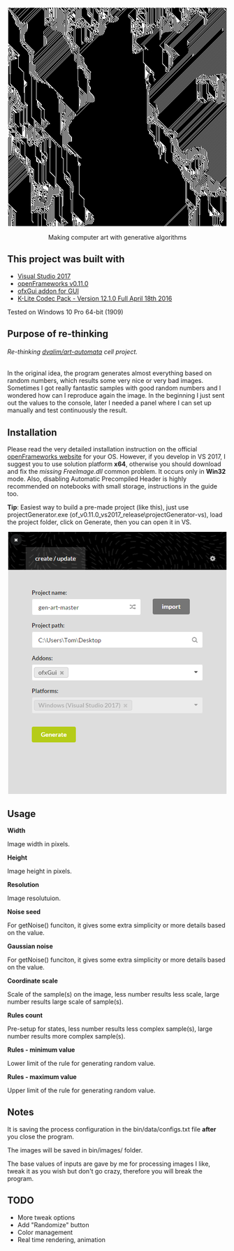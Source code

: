 <p align="center"><img src="https://raw.githubusercontent.com/gyetvaitamas/gen-art/master/bin/images/add875d4.jpg"></p>
<p align="center">Making computer art with generative algorithms</p>

## This project was built with
- [Visual Studio 2017](https://www.visualstudio.com/thank-you-downloading-visual-studio/?sku=Community&rel=15)
- [openFrameworks v0.11.0](https://openframeworks.cc/versions/v0.11.0/of_v0.11.0_vs2017_release.zip)
- [ofxGui addon for GUI](https://openframeworks.cc/documentation/ofxGui/)
- [K-Lite Codec Pack - Version 12.1.0 Full April 18th 2016](http://filehippo.com/download_klite_codec_pack/67445/)

Tested on Windows 10 Pro 64-bit (1909)

## Purpose of re-thinking
###### Re-thinking [dvalim/art-automata](https://github.com/dvalim/art-automata) _cell_ project.
In the original idea, the program generates almost everything based on random numbers, which results some very nice or very bad images. Sometimes I got really fantastic samples with good random numbers and I wondered how can I reproduce again the image. In the beginning I just sent out the values to the console, later I needed a panel where I can set up manually and test continuously the result.

## Installation
Please read the very detailed installation instruction on the official [openFrameworks website](https://openframeworks.cc/download/) for your OS. However, if you develop in VS 2017, I suggest you to use solution platform __x64__, otherwise you should download and fix the _missing FreeImage.dll_ common problem. It occurs only in __Win32__ mode. Also, disabling Automatic Precompiled Header is highly recommended on notebooks with small storage, instructions in the guide too.

__Tip__: Easiest way to build a pre-made project (like this), just use projectGenerator.exe (of_v0.11.0_vs2017_release\projectGenerator-vs), load the project folder, click on Generate, then you can open it in VS.

<p align="center"><img src="https://raw.githubusercontent.com/gyetvaitamas/gen-art/master/projectGenerator.png"></p>

## Usage
__Width__

Image width in pixels.


__Height__

Image height in pixels.


__Resolution__

Image resolutuion.


__Noise seed__

For getNoise() funciton, it gives some extra simplicity or more details based on the value.


__Gaussian noise__

For getNoise() funciton, it gives some extra simplicity or more details based on the value.


__Coordinate scale__

Scale of the sample(s) on the image, less number results less scale, large number results large scale of sample(s).


__Rules count__

Pre-setup for states, less number results less complex sample(s), large number results more complex sample(s).


__Rules - minimum value__

Lower limit of the rule for generating random value.


__Rules - maximum value__

Upper limit of the rule for generating random value.


## Notes
It is saving the process configuration in the bin/data/configs.txt file __after__ you close the program.

The images will be saved in bin/images/ folder.

The base values of inputs are gave by me for processing images I like, tweak it as you wish but don't go crazy, therefore you will break the program.

## TODO
- More tweak options
- Add "Randomize" button
- Color management
- Real time rendering, animation
